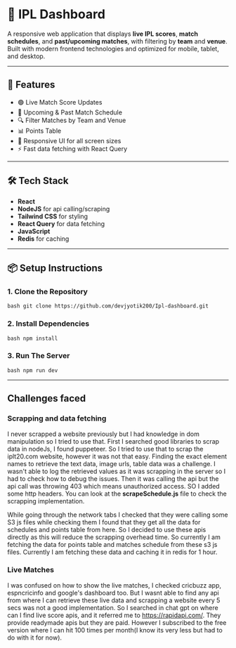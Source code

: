 # 🏏 IPL Dashboard

A responsive web application that displays **live IPL scores**, **match schedules**, and **past/upcoming matches**, with filtering by **team** and **venue**. Built with modern frontend technologies and optimized for mobile, tablet, and desktop.

---

## 🚀 Features

- 🟢 Live Match Score Updates
- 📅 Upcoming & Past Match Schedule
- 🔍 Filter Matches by Team and Venue
- 📊 Points Table
- 🧠 Responsive UI for all screen sizes
- ⚡ Fast data fetching with React Query

---

## 🛠️ Tech Stack

- **React**
- **NodeJS** for api calling/scraping
- **Tailwind CSS** for styling
- **React Query** for data fetching
- **JavaScript**
- **Redis** for caching

---

## 📦 Setup Instructions

### 1. Clone the Repository

``bash
git clone https://github.com/devjyotik200/Ipl-dashboard.git
``

### 2. Install Dependencies

``bash
npm install``

### 3. Run The Server

``bash
npm run dev
``

---

## Challenges faced

### Scrapping and data fetching
I never scrapped a website previously but I had knowledge in dom manipulation so I tried to use that. First I searched good libraries to scrap data in nodeJs, I found puppeteer. So I tried to use that to scrap the iplt20.com website, however it was not that easy. Finding the exact element names to retrieve the text data, image urls, table data was a challenge. I wasn't able to log the retrieved values as it was scrapping in the server so I had to check how to debug the issues. Then it was calling the api but the api call was throwing 403 which means unauthorized access. SO I added some http headers. You can look at the **scrapeSchedule.js** file to check the scrapping implementation.

While going through the network tabs I checked that they were calling some S3 js files while checking them I found that they get all the data for schedules and points table from here. So I decided to use these apis directly as this will reduce the scrapping overhead time. So currently I am fetching the data for points table and matches schedule from these s3 js files. Currently I am fetching these data and caching it in redis for 1 hour.


### Live Matches
I was confused on how to show the live matches, I checked cricbuzz app, espncricinfo and google's dashboard too. But I wasnt able to find any api from where I can retrieve these live data and scrapping a website every 5 secs was not a good implementation. So I searched in chat gpt on where can I find live score apis, and it referred me to https://rapidapi.com/. They provide readymade apis but they are paid. However I subscribed to the free version where I can hit 100 times per month(I know its very less but had to do with it for now).

